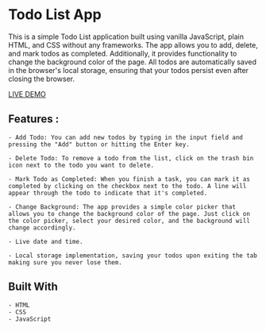 # Todo List App

This is a simple Todo List application built using vanilla JavaScript, plain HTML, and CSS without any frameworks. The app allows you to add, delete, and mark todos as completed. Additionally, it provides functionality to change the background color of the page. All todos are automatically saved in the browser's local storage, ensuring that your todos persist even after closing the browser.

[LIVE DEMO](https://todo-list-adnanp.netlify.app)

## Features :

    - Add Todo: You can add new todos by typing in the input field and pressing the "Add" button or hitting the Enter key.

    - Delete Todo: To remove a todo from the list, click on the trash bin icon next to the todo you want to delete.

    - Mark Todo as Completed: When you finish a task, you can mark it as completed by clicking on the checkbox next to the todo. A line will appear through the todo to indicate that it's completed.

    - Change Background: The app provides a simple color picker that allows you to change the background color of the page. Just click on the color picker, select your desired color, and the background will change accordingly.

    - Live date and time.

    - Local storage implementation, saving your todos upon exiting the tab making sure you never lose them.

## Built With
    - HTML
    - CSS
    - JavaScript


